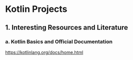 # Kotlin Projects

## 1. Interesting Resources and Literature

### a. Kotlin Basics and Official Documentation

https://kotlinlang.org/docs/home.html